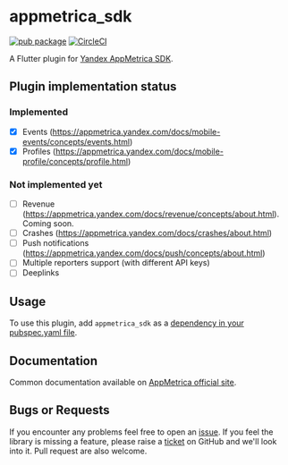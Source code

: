 # appmetrica_sdk

[![pub package](https://img.shields.io/pub/v/appmetrica_sdk.svg)](https://pub.dev/packages/appmetrica_sdk)
[![CircleCI](https://circleci.com/gh/EMALLStudio/appmetrica_sdk.svg?style=svg)](https://circleci.com/gh/EMALLStudio/appmetrica_sdk)

A Flutter plugin for [Yandex AppMetrica SDK][SITE].

## Plugin implementation status
### Implemented
- [x] Events (https://appmetrica.yandex.com/docs/mobile-events/concepts/events.html)
- [x] Profiles (https://appmetrica.yandex.com/docs/mobile-profile/concepts/profile.html)
### Not implemented yet
- [ ] Revenue (https://appmetrica.yandex.com/docs/revenue/concepts/about.html). Coming soon.
- [ ] Crashes (https://appmetrica.yandex.com/docs/crashes/about.html)
- [ ] Push notifications (https://appmetrica.yandex.com/docs/push/concepts/about.html)
- [ ] Multiple reporters support (with different API keys)
- [ ] Deeplinks

## Usage
To use this plugin, add `appmetrica_sdk` as a [dependency in your pubspec.yaml file](https://flutter.dev/platform-plugins/).


## Documentation
Common documentation available on [AppMetrica official site][DOCUMENTATION].

## Bugs or Requests
If you encounter any problems feel free to open an [issue](https://github.com/EMALLStudio/appmetrica_sdk/issues/new). If you feel the library is missing a feature, please raise a [ticket](https://github.com/EMALLStudio/appmetrica_sdk/issues/new) on GitHub and we'll look into it. Pull request are also welcome.

[SITE]: https://appmetrica.yandex.com "Yandex AppMetrica site"
[DOCUMENTATION]: https://appmetrica.yandex.com/docs/quick-start/concepts/quick-start.html "Yandex AppMetrica documentation"
